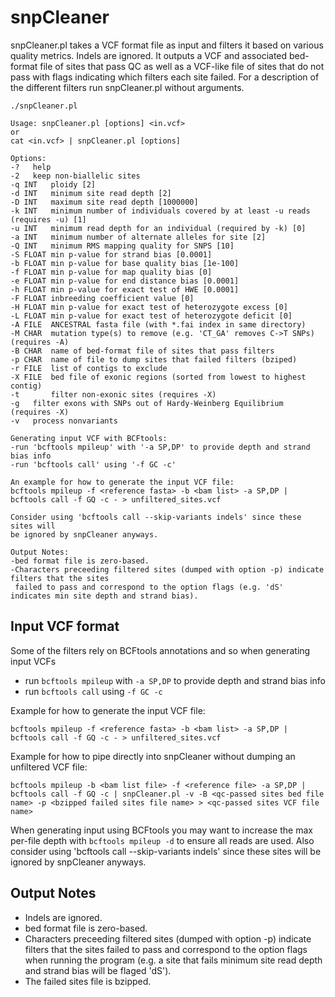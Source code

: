snpCleaner
==========

snpCleaner.pl takes a VCF format file as input and filters it based on various quality metrics. Indels are ignored. It outputs a VCF and associated bed-format file of sites that pass QC as well as a VCF-like file of sites that do not pass with flags indicating which filters each site failed. For a description of the  different filters run snpCleaner.pl without arguments.

	./snpCleaner.pl

	Usage: snpCleaner.pl [options] <in.vcf>
	or
	cat <in.vcf> | snpCleaner.pl [options]

	Options:
	-?	 help
	-2	 keep non-biallelic sites
	-q INT   ploidy [2]
	-d INT   minimum site read depth [2]
	-D INT   maximum site read depth [1000000]
	-k INT   minimum number of individuals covered by at least -u reads (requires -u) [1] 
	-u INT   minimum read depth for an individual (required by -k) [0]
	-a INT   minimum number of alternate alleles for site [2]
	-Q INT   minimum RMS mapping quality for SNPS [10]
	-S FLOAT min p-value for strand bias [0.0001]
	-b FLOAT min p-value for base quality bias [1e-100]
	-f FLOAT min p-value for map quality bias [0]
	-e FLOAT min p-value for end distance bias [0.0001]
	-h FLOAT min p-value for exact test of HWE [0.0001]
	-F FLOAT inbreeding coefficient value [0]
	-H FLOAT min p-value for exact test of heterozygote excess [0]
	-L FLOAT min p-value for exact test of heterozygote deficit [0]
	-A FILE  ANCESTRAL fasta file (with *.fai index in same directory)
	-M CHAR  mutation type(s) to remove (e.g. 'CT_GA' removes C->T SNPs) (requires -A)
	-B CHAR  name of bed-format file of sites that pass filters
	-p CHAR  name of file to dump sites that failed filters (bziped)
	-r FILE  list of contigs to exclude
	-X FILE  bed file of exonic regions (sorted from lowest to highest contig)
	-t       filter non-exonic sites (requires -X)
	-g	 filter exons with SNPs out of Hardy-Weinberg Equilibrium (requires -X)
	-v	 process nonvariants

	Generating input VCF with BCFtools:
	-run 'bcftools mpileup' with '-a SP,DP' to provide depth and strand bias info
	-run 'bcftools call' using '-f GC -c'

	An example for how to generate the input VCF file:
	bcftools mpileup -f <reference fasta> -b <bam list> -a SP,DP | bcftools call -f GQ -c - > unfiltered_sites.vcf 

	Consider using 'bcftools call --skip-variants indels' since these sites will
	be ignored by snpCleaner anyways.

	Output Notes:
	-bed format file is zero-based.
	-Characters preceeding filtered sites (dumped with option -p) indicate filters that the sites
	 failed to pass and correspond to the option flags (e.g. 'dS' indicates min site depth and strand bias).

## Input VCF format

Some of the filters rely on BCFtools annotations and so when generating input VCFs
* run `bcftools mpileup` with `-a SP,DP` to provide depth and strand bias info
* run `bcftools call` using `-f GC -c`

Example for how to generate the input VCF file:

	bcftools mpileup -f <reference fasta> -b <bam list> -a SP,DP | bcftools call -f GQ -c - > unfiltered_sites.vcf

Example for how to pipe directly into snpCleaner without dumping an unfiltered VCF file:

	bcftools mpileup -b <bam list file> -f <reference file> -a SP,DP | bcftools call -f GQ -c | snpCleaner.pl -v -B <qc-passed sites bed file name> -p <bzipped failed sites file name> > <qc-passed sites VCF file name>

When generating input using BCFtools you may want to increase the max per-file depth with `bcftools mpileup -d` to ensure all reads are used. Also consider using 'bcftools call --skip-variants indels' since these sites will be ignored by snpCleaner anyways.

## Output Notes
* Indels are ignored.
* bed format file is zero-based.
* Characters preceeding filtered sites (dumped with option -p) indicate filters that the sites failed to pass and correspond to the option flags when running the program (e.g. a site that fails minimum site read depth and strand bias will be flaged 'dS').
* The failed sites file is bzipped.
